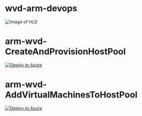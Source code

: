 # wvd-arm-devops
![Image of HLD](https://alven.tech/wp-content/uploads/2020/10/image-29.png)

# arm-wvd-CreateAndProvisionHostPool
[![Deploy to Azure](https://aka.ms/deploytoazurebutton)](https://portal.azure.com/#create/Microsoft.Template/uri/https%3A%2F%2Fraw.githubusercontent.com%2Falventech%2Fwvd-arm-devops%2Fmain%2Farm-wvd-CreateAndProvisionHostPool%2Farm-wvd-CreateAndProvisionHostPool.json)

# arm-wvd-AddVirtualMachinesToHostPool
[![Deploy to Azure](https://aka.ms/deploytoazurebutton)](https://portal.azure.com/#create/Microsoft.Template/uri/https%3A%2F%2Fraw.githubusercontent.com%2Falventech%2Fwvd-arm-devops%2Fmain%2Farm-wvd-AddVirtualMachinesToHostPool%2Farm-wvd-AddVirtualMachinesTemplate.json)

